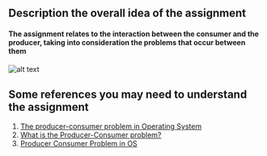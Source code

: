 ## Description the overall idea of ​​the assignment
#### The assignment relates to the interaction between the consumer and the producer, taking into consideration the problems that occur between them


![alt text](https://lh3.googleusercontent.com/-eRXSEbLfNqM/YC3GX1V155I/AAAAAAAAmR8/4Ud_vsL-DuU_mnICpMPWbogIUiuDx55fACLcBGAsYHQ/w1200-h630-p-k-no-nu/image.png)

## Some references you may need to understand the assignment  
1. [The producer-consumer problem in Operating System](https://afteracademy.com/blog/the-producer-consumer-problem-in-operating-system/)
2. [What is the Producer-Consumer problem?](https://www.educative.io/answers/what-is-the-producer-consumer-problem)
3. [Producer Consumer Problem in OS](https://www.scaler.com/topics/operating-system/producer-consumer-problem-in-os/)